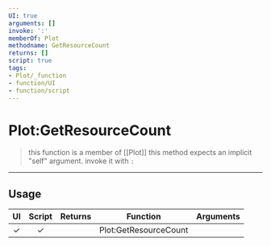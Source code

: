 ```yaml
---
UI: true
arguments: []
invoke: ':'
memberOf: Plot
methodname: GetResourceCount
returns: []
script: true
tags:
- Plot/_function
- function/UI
- function/script
---
```

# Plot:GetResourceCount
> this function is a member of [[Plot]]
> this method expects an implicit "self" argument. invoke it with `:`
-----
## Usage
|  UI | Script | Returns | Function | Arguments |
|:---:|:------:|-------:|:--------:|:---------|
|✓|✓||Plot:GetResourceCount||

